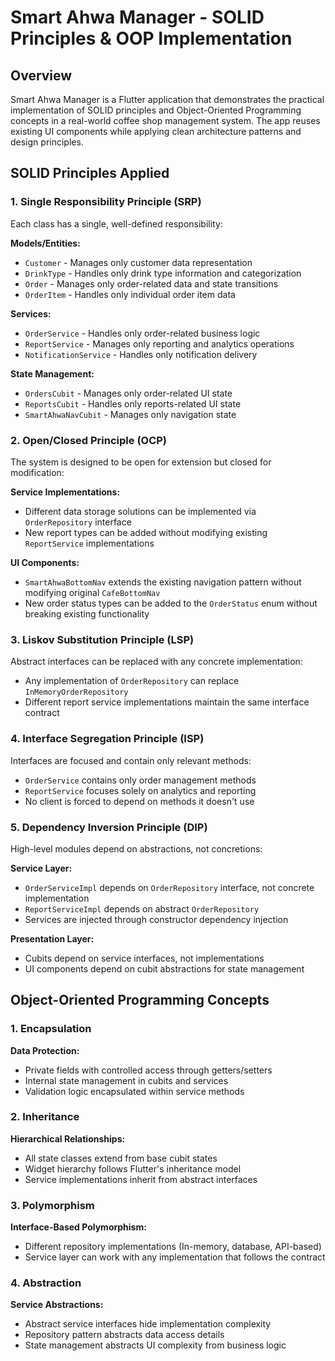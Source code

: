 # Smart Ahwa Manager - SOLID Principles & OOP Implementation

## Overview

Smart Ahwa Manager is a Flutter application that demonstrates the practical implementation of SOLID principles and Object-Oriented Programming concepts in a real-world coffee shop management system. The app reuses existing UI components while applying clean architecture patterns and design principles.

## SOLID Principles Applied

### 1. Single Responsibility Principle (SRP)

Each class has a single, well-defined responsibility:

**Models/Entities:**

- `Customer` - Manages only customer data representation
- `DrinkType` - Handles only drink type information and categorization
- `Order` - Manages only order-related data and state transitions
- `OrderItem` - Handles only individual order item data

**Services:**

- `OrderService` - Handles only order-related business logic
- `ReportService` - Manages only reporting and analytics operations
- `NotificationService` - Handles only notification delivery

**State Management:**

- `OrdersCubit` - Manages only order-related UI state
- `ReportsCubit` - Handles only reports-related UI state
- `SmartAhwaNavCubit` - Manages only navigation state

### 2. Open/Closed Principle (OCP)

The system is designed to be open for extension but closed for modification:

**Service Implementations:**

- Different data storage solutions can be implemented via `OrderRepository` interface
- New report types can be added without modifying existing `ReportService` implementations

**UI Components:**

- `SmartAhwaBottomNav` extends the existing navigation pattern without modifying original `CafeBottomNav`
- New order status types can be added to the `OrderStatus` enum without breaking existing functionality

### 3. Liskov Substitution Principle (LSP)

Abstract interfaces can be replaced with any concrete implementation:

- Any implementation of `OrderRepository` can replace `InMemoryOrderRepository`
- Different report service implementations maintain the same interface contract

### 4. Interface Segregation Principle (ISP)

Interfaces are focused and contain only relevant methods:

- `OrderService` contains only order management methods
- `ReportService` focuses solely on analytics and reporting
- No client is forced to depend on methods it doesn't use

### 5. Dependency Inversion Principle (DIP)

High-level modules depend on abstractions, not concretions:

**Service Layer:**

- `OrderServiceImpl` depends on `OrderRepository` interface, not concrete implementation
- `ReportServiceImpl` depends on abstract `OrderRepository`
- Services are injected through constructor dependency injection

**Presentation Layer:**

- Cubits depend on service interfaces, not implementations
- UI components depend on cubit abstractions for state management

## Object-Oriented Programming Concepts

### 1. Encapsulation

**Data Protection:**

- Private fields with controlled access through getters/setters
- Internal state management in cubits and services
- Validation logic encapsulated within service methods

### 2. Inheritance

**Hierarchical Relationships:**

- All state classes extend from base cubit states
- Widget hierarchy follows Flutter's inheritance model
- Service implementations inherit from abstract interfaces

### 3. Polymorphism

**Interface-Based Polymorphism:**

- Different repository implementations (In-memory, database, API-based)
- Service layer can work with any implementation that follows the contract

### 4. Abstraction

**Service Abstractions:**

- Abstract service interfaces hide implementation complexity
- Repository pattern abstracts data access details
- State management abstracts UI complexity from business logic
